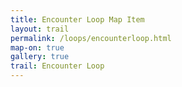 ```yaml
---
title: Encounter Loop Map Item
layout: trail
permalink: /loops/encounterloop.html
map-on: true
gallery: true
trail: Encounter Loop
---
```


